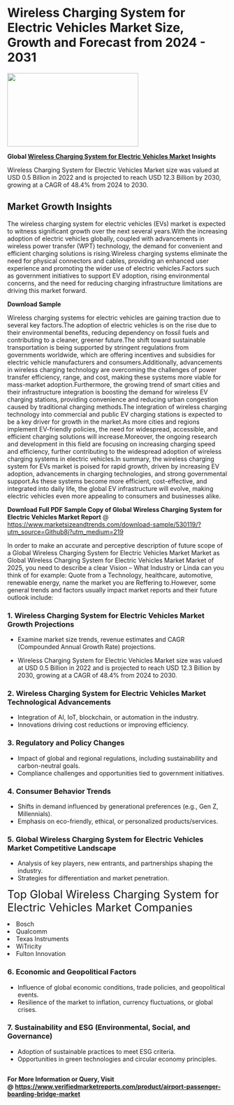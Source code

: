 <H1>Wireless Charging System for Electric Vehicles Market Size, Growth and Forecast from 2024 - 2031</H1><img class="aligncenter size-medium wp-image-584254" src="https://thirdeyenews.in/wp-content/uploads/2024/09/Global-Market-Research-300x168.jpeg" alt="" width="300" height="168" /><p><strong>Global&nbsp;<a href="https://www.marketsizeandtrends.com/download-sample/530119/?utm_source=Github8j?utm_medium=219">Wireless Charging System for Electric Vehicles Market</a> Insights</strong></p><p>Wireless Charging System for Electric Vehicles Market size was valued at USD 0.5 Billion in 2022 and is projected to reach USD 12.3 Billion by 2030, growing at a CAGR of 48.4% from 2024 to 2030.</p><p><h2>Market Growth Insights</h2> <p>The wireless charging system for electric vehicles (EVs) market is expected to witness significant growth over the next several years.With the increasing adoption of electric vehicles globally, coupled with advancements in wireless power transfer (WPT) technology, the demand for convenient and efficient charging solutions is rising.Wireless charging systems eliminate the need for physical connectors and cables, providing an enhanced user experience and promoting the wider use of electric vehicles.Factors such as government initiatives to support EV adoption, rising environmental concerns, and the need for reducing charging infrastructure limitations are driving this market forward.</p> <p><strong>Download Sample</strong></p> <p>Wireless charging systems for electric vehicles are gaining traction due to several key factors.The adoption of electric vehicles is on the rise due to their environmental benefits, reducing dependency on fossil fuels and contributing to a cleaner, greener future.The shift toward sustainable transportation is being supported by stringent regulations from governments worldwide, which are offering incentives and subsidies for electric vehicle manufacturers and consumers.Additionally, advancements in wireless charging technology are overcoming the challenges of power transfer efficiency, range, and cost, making these systems more viable for mass-market adoption.Furthermore, the growing trend of smart cities and their infrastructure integration is boosting the demand for wireless EV charging stations, providing convenience and reducing urban congestion caused by traditional charging methods.The integration of wireless charging technology into commercial and public EV charging stations is expected to be a key driver for growth in the market.As more cities and regions implement EV-friendly policies, the need for widespread, accessible, and efficient charging solutions will increase.Moreover, the ongoing research and development in this field are focusing on increasing charging speed and efficiency, further contributing to the widespread adoption of wireless charging systems in electric vehicles.In summary, the wireless charging system for EVs market is poised for rapid growth, driven by increasing EV adoption, advancements in charging technologies, and strong governmental support.As these systems become more efficient, cost-effective, and integrated into daily life, the global EV infrastructure will evolve, making electric vehicles even more appealing to consumers and businesses alike.</p> <p><span class=""><strong>Download Full PDF Sample Copy of Global Wireless Charging System for Electric Vehicles Market Report</strong> @ <a href="https://www.marketsizeandtrends.com/download-sample/530119/?utm_source=Github8j?utm_medium=219" target="_blank">https://www.marketsizeandtrends.com/download-sample/530119/?utm_source=Github8j?utm_medium=219</a></span></p><p>In order to make an accurate and perceptive description of future scope of a Global&nbsp;Wireless Charging System for Electric Vehicles Market Market as Global&nbsp;Wireless Charging System for Electric Vehicles Market Market of 2025, you need to describe a clear Vision &ndash; What Industry or Linda can you think of for example: Quote from a Technology, healthcare, automotive, renewable energy, name the market you are Reffering to.However, some general trends and factors usually impact market reports and their future outlook include:</p><h3>1.&nbsp;<strong>Wireless Charging System for Electric Vehicles Market Growth Projections</strong></h3><ul><li>Examine market size trends, revenue estimates and CAGR (Compounded Annual Growth Rate) projections.</li><li><p>Wireless Charging System for Electric Vehicles Market size was valued at USD 0.5 Billion in 2022 and is projected to reach USD 12.3 Billion by 2030, growing at a CAGR of 48.4% from 2024 to 2030.</p></li></ul><h3>2.&nbsp;<strong>Wireless Charging System for Electric Vehicles Market Technological Advancements</strong></h3><ul><li>Integration of AI, IoT, blockchain, or automation in the industry.</li><li>Innovations driving cost reductions or improving efficiency.</li></ul><h3>3.&nbsp;<strong>Regulatory and Policy Changes</strong></h3><ul><li>Impact of global and regional regulations, including sustainability and carbon-neutral goals.</li><li>Compliance challenges and opportunities tied to government initiatives.</li></ul><h3>4.&nbsp;<strong>Consumer Behavior Trends</strong></h3><ul><li>Shifts in demand influenced by generational preferences (e.g., Gen Z, Millennials).</li><li>Emphasis on eco-friendly, ethical, or personalized products/services.</li></ul><h3>5.&nbsp;<strong>Global Wireless Charging System for Electric Vehicles Market Competitive Landscape</strong></h3><ul><li>Analysis of key players, new entrants, and partnerships shaping the industry.</li><li>Strategies for differentiation and market penetration.</li></ul><p data-pm-slice="1 1 []"><span style="color: inherit; font-family: inherit; font-size: 25px;">Top Global Wireless Charging System for Electric Vehicles Market Companies</span></p><div class="" data-test-id=""><p><li>Bosch</li><li> Qualcomm</li><li> Texas Instruments</li><li> WiTricity</li><li> Fulton Innovation</li></p></div><h3>6.&nbsp;<strong>Economic and Geopolitical Factors</strong></h3><ul><li>Influence of global economic conditions, trade policies, and geopolitical events.</li><li>Resilience of the market to inflation, currency fluctuations, or global crises.</li></ul><h3>7.&nbsp;<strong>Sustainability and ESG (Environmental, Social, and Governance)</strong></h3><ul><li>Adoption of sustainable practices to meet ESG criteria.</li><li>Opportunities in green technologies and circular economy principles.</li></ul><h2><strong style="font-size: 14px;">For More Information or Query, Visit @&nbsp;</strong><a style="background-color: #ffffff; font-size: 14px;" href="https://www.marketsizeandtrends.com/report/wireless-charging-system-for-electric-vehicles-market/" target="_blank">https://www.verifiedmarketreports.com/product/airport-passenger-boarding-bridge-market</a></h2>
